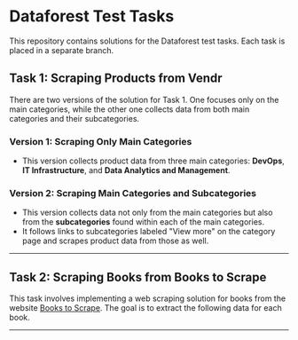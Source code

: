 # Dataforest Test Tasks

This repository contains solutions for the Dataforest test tasks. Each task is placed in a separate branch.

## Task 1: Scraping Products from Vendr

There are two versions of the solution for Task 1. One focuses only on the main categories, while the other one collects data from both main categories and their subcategories.

### Version 1: Scraping Only Main Categories
- This version collects product data from three main categories: **DevOps**, **IT Infrastructure**, and **Data Analytics and Management**.


### Version 2: Scraping Main Categories and Subcategories
- This version collects data not only from the main categories but also from the **subcategories** found within each of the main categories.
- It follows links to subcategories labeled "View more" on the category page and scrapes product data from those as well.


---

## Task 2: Scraping Books from Books to Scrape

This task involves implementing a web scraping solution for books from the website [Books to Scrape](https://books.toscrape.com/). The goal is to extract the following data for each book.


---
